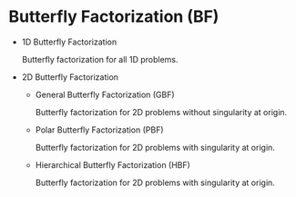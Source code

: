 Butterfly Factorization (BF)
===

* 1D Butterfly Factorization

  Butterfly factorization for all 1D problems.

* 2D Butterfly Factorization

	* General Butterfly Factorization (GBF)
	
	   Butterfly factorization for 2D problems without singularity at origin.

	* Polar Butterfly Factorization (PBF)
	
	   Butterfly factorization for 2D problems with singularity at origin.

	* Hierarchical Butterfly Factorization (HBF)
	
	  Butterfly factorization for 2D problems with singularity at origin.
